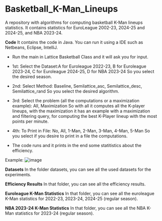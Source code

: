 # Basketball_K-Man_Lineups
A repository with algorithms for computing basketball K-Man lineups statistics. It contains statistics for EuroLeague 2002-23, 2024-25 and 2024-25, and NBA 2023-24. 

**Code**
It contains the code in Java.
You can run it using a IDE such as Netbeans, Eclipse, IntelliJ.

* Run the main in Lattice Basketball Class and it will ask you for input.

* 1st: Select the Dataset:A for Euroleague 2022-23, B for Euroleague 2023-24, C for Euroleague 2024-25, D for NBA 2023-24
So you select the desired season.

* 2nd: Select Method: Baseline, Semilattice_asc, Semilattice_desc, Semilattice_rand
So you select the desired algorithm.

* 3rd: Select the problem (all the computations or a maximization example): All, Maximization
So with all it computes all the K-player lineups, with the maximization it has an example with a maximization and filtering query, for computing the best K-Player lineup with the  most points per minute.

* 4th: To Print in File: No, All, 1-Man, 2-Man, 3-Man, 4-Man, 5-Man
So you select if you desire to print in a file the computations.

* The code runs and it prints in the end some statitistics about the efficiency.

Example:
![image](https://github.com/user-attachments/assets/341585ff-9b1a-4b9b-8d86-20d88f74f15c)


**Datasets**
In the folder datasets, you can see all the used datasets for the experiments.

**Efficiency Results**
In that folder, you can see all the efficiency results.

**Euroleague K-Man Statistics**
In that folder, you can see all the euroleague K-Man statistics for 2022-23, 2023-24, 2024-25 (regular season).


**NBA 2023-24 K-Man Statistics**
In that folder, you can see all the NBA K-Man statistics for 2023-24 (regular season).
